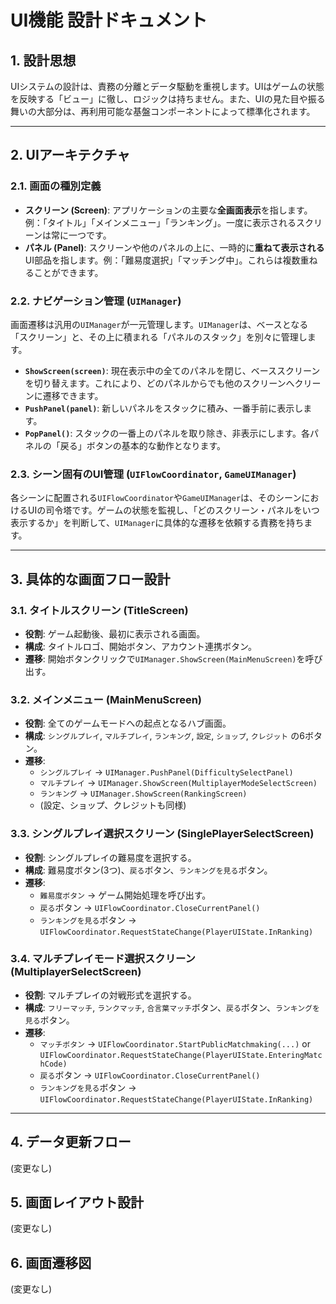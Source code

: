 # **UI機能 設計ドキュメント**

## **1. 設計思想**

UIシステムの設計は、責務の分離とデータ駆動を重視します。UIはゲームの状態を反映する「ビュー」に徹し、ロジックは持ちません。また、UIの見た目や振る舞いの大部分は、再利用可能な基盤コンポーネントによって標準化されます。

---

## **2. UIアーキテクチャ**

### **2.1. 画面の種別定義**

*   **スクリーン (Screen)**: アプリケーションの主要な**全画面表示**を指します。例：「タイトル」「メインメニュー」「ランキング」。一度に表示されるスクリーンは常に一つです。
*   **パネル (Panel)**: スクリーンや他のパネルの上に、一時的に**重ねて表示される**UI部品を指します。例：「難易度選択」「マッチング中」。これらは複数重ねることができます。

### **2.2. ナビゲーション管理 (`UIManager`)**

画面遷移は汎用の`UIManager`が一元管理します。`UIManager`は、ベースとなる「スクリーン」と、その上に積まれる「パネルのスタック」を別々に管理します。

*   **`ShowScreen(screen)`**: 現在表示中の全てのパネルを閉じ、ベーススクリーンを切り替えます。これにより、どのパネルからでも他のスクリーンへクリーンに遷移できます。
*   **`PushPanel(panel)`**: 新しいパネルをスタックに積み、一番手前に表示します。
*   **`PopPanel()`**: スタックの一番上のパネルを取り除き、非表示にします。各パネルの「戻る」ボタンの基本的な動作となります。

### **2.3. シーン固有のUI管理 (`UIFlowCoordinator`, `GameUIManager`)**

各シーンに配置される`UIFlowCoordinator`や`GameUIManager`は、そのシーンにおけるUIの司令塔です。ゲームの状態を監視し、「どのスクリーン・パネルをいつ表示するか」を判断して、`UIManager`に具体的な遷移を依頼する責務を持ちます。

---

## **3. 具体的な画面フロー設計**

### **3.1. タイトルスクリーン (TitleScreen)**
*   **役割**: ゲーム起動後、最初に表示される画面。
*   **構成**: タイトルロゴ、開始ボタン、アカウント連携ボタン。
*   **遷移**: 開始ボタンクリックで`UIManager.ShowScreen(MainMenuScreen)`を呼び出す。

### **3.2. メインメニュー (MainMenuScreen)**
*   **役割**: 全てのゲームモードへの起点となるハブ画面。
*   **構成**: `シングルプレイ`, `マルチプレイ`, `ランキング`, `設定`, `ショップ`, `クレジット` の6ボタン。
*   **遷移**:
    *   `シングルプレイ` → `UIManager.PushPanel(DifficultySelectPanel)`
    *   `マルチプレイ` → `UIManager.ShowScreen(MultiplayerModeSelectScreen)`
    *   `ランキング` → `UIManager.ShowScreen(RankingScreen)`
    *   (設定、ショップ、クレジットも同様)

### **3.3. シングルプレイ選択スクリーン (SinglePlayerSelectScreen)**
*   **役割**: シングルプレイの難易度を選択する。
*   **構成**: 難易度ボタン(3つ)、`戻る`ボタン、`ランキングを見る`ボタン。
*   **遷移**:
    *   `難易度ボタン` → ゲーム開始処理を呼び出す。
    *   `戻る`ボタン → `UIFlowCoordinator.CloseCurrentPanel()`
    *   `ランキングを見る`ボタン → `UIFlowCoordinator.RequestStateChange(PlayerUIState.InRanking)`

### **3.4. マルチプレイモード選択スクリーン (MultiplayerSelectScreen)**
*   **役割**: マルチプレイの対戦形式を選択する。
*   **構成**: `フリーマッチ`, `ランクマッチ`, `合言葉マッチ`ボタン、`戻る`ボタン、`ランキングを見る`ボタン。
*   **遷移**:
    *   `マッチボタン` → `UIFlowCoordinator.StartPublicMatchmaking(...)` or `UIFlowCoordinator.RequestStateChange(PlayerUIState.EnteringMatchCode)`
    *   `戻る`ボタン → `UIFlowCoordinator.CloseCurrentPanel()`
    *   `ランキングを見る`ボタン → `UIFlowCoordinator.RequestStateChange(PlayerUIState.InRanking)`

---

## **4. データ更新フロー**
(変更なし)

## **5. 画面レイアウト設計**
(変更なし)

## **6. 画面遷移図**
(変更なし)
